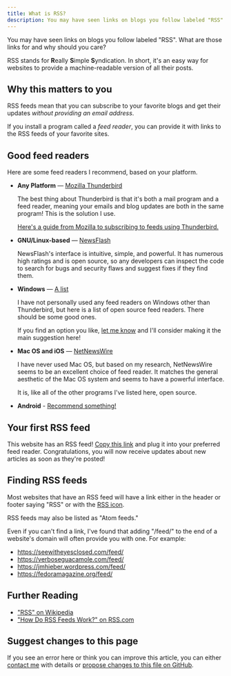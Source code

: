```yaml
---
title: What is RSS?
description: You may have seen links on blogs you follow labeled "RSS". What are those links for and why should you care?
---
```


You may have seen links on blogs you follow labeled "RSS". What are those links for and why should you care?

RSS stands for **R**eally **S**imple **S**yndication. In short, it's an easy way for websites to provide a machine-readable version of all their posts.

## Why this matters to you

RSS feeds mean that you can subscribe to your favorite blogs and get their updates _without providing an email address_.

If you install a program called a _feed reader_, you can provide it with links to the RSS feeds of your favorite sites.

## Good feed readers

Here are some feed readers I recommend, based on your platform.

- **Any Platform** — [Mozilla Thunderbird](https://thunderbird.net)

  The best thing about Thunderbird is that it's both a mail program and a feed reader, meaning your emails and blog updates are both in the same program! This is the solution I use.

  [Here's a guide from Mozilla to subscribing to feeds using Thunderbird.](https://support.mozilla.org/en-US/kb/how-subscribe-news-feeds-and-blogs)

- **GNU/Linux-based** — [NewsFlash](https://flathub.org/apps/details/com.gitlab.newsflash)

  NewsFlash's interface is intuitive, simple, and powerful. It has numerous high ratings and is open source, so any developers can inspect the code to search for bugs and security flaws and suggest fixes if they find them.

- **Windows** — [A list](https://sourceforge.net/directory/communications/rssreaders/os:windows/)

  I have not personally used any feed readers on Windows other than Thunderbird, but here is a list of open source feed readers. There should be some good ones.

  If you find an option you like, [let me know](/contact/) and I'll consider making it the main suggestion here!

- **Mac OS and iOS** — [NetNewsWire](https://ranchero.com/netnewswire/)

  I have never used Mac OS, but based on my research, NetNewsWire seems to be an excellent choice of feed reader. It matches the general aesthetic of the Mac OS system and seems to have a powerful interface.

  It is, like all of the other programs I've listed here, open source.

- **Android** - [Recommend something!](/contact/)

## Your first RSS feed

This website has an RSS feed! <a href="/feed/">Copy this link</a> and plug it into your preferred feed reader. Congratulations, you will now receive updates about new articles as soon as they're posted!

## Finding RSS feeds

Most websites that have an RSS feed will have a link either in the header or footer saying "RSS" or with the [RSS icon](https://commons.wikimedia.org/wiki/File:Feed-icon.svg).

RSS feeds may also be listed as "Atom feeds."

Even if you can't find a link, I've found that adding "/feed/" to the end of a website's domain will often provide  you with one. For example:

- https://seewitheyesclosed.com/feed/
- https://verboseguacamole.com/feed/
- https://jmhieber.wordpress.com/feed/
- https://fedoramagazine.org/feed/

## Further Reading

- ["RSS" on Wikipedia](https://en.wikipedia.org/wiki/RSS)
- ["How Do RSS Feeds Work?" on RSS.com](https://rss.com/blog/how-do-rss-feeds-work/)

## Suggest changes to this page

If you see an error here or think you can improve this article, you can either [contact me](/contact/) with details or [propose changes to this file on GitHub](https://github.com/benjaminbhollon/see-with-eyes-closed/blob/master/src/things/rss.md).
